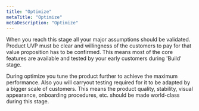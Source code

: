 ```yaml
---
title: "Optimize"
metaTitle: "Optimize"
metaDescription: "Optimize"
---
```


When you reach this stage all your major assumptions should be validated. Product UVP must be clear and willingness of the customers to pay for that value proposition has to be confirmed. This means most of the core features are available and tested by your early customers during 'Build' stage. 

During optimize you tune the product further to achieve the maximum performance. Also you will carryout testing required for it to be adapted by a bigger scale of customers. This means the product quality, stability, visual appearance, onboarding procedures, etc. should be made world-class during this stage.
